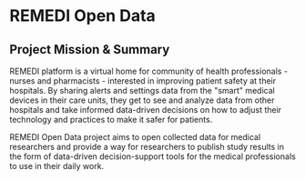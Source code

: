 # REMEDI Open Data

## Project Mission & Summary

REMEDI platform is a virtual home for community of health professionals - nurses and pharmacists - interested in improving patient safety at their hospitals. By sharing alerts and settings data from the "smart" medical devices in their care units, they get to see and analyze data from other hospitals and take informed data-driven decisions on how to adjust their technology and practices to make it safer for patients.
 
REMEDI Open Data project aims to open collected data for medical researchers and provide a way for researchers to publish study results in the form of data-driven decision-support tools for the medical professionals to use in their daily work.

